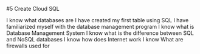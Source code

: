 #5  Create Cloud SQL

I know what databases are
I have created my first table using SQL
I have familiarized myself with the database management program
I know what is Database Management System
I know what is the difference between SQL and NoSQL databases
I know how does Internet work
I know What are firewalls used for